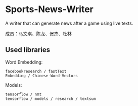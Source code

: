 # Sports-News-Writer
A writer that can generate news after a game using live texts.

成员：马文琪、陈龙、贺杰、杜林

## Used libraries
Word Embedding:

    facebookresearch / fastText 
    Embedding / Chinese-Word-Vectors 
    
Models:

    tensorflow / nmt 
    tensorflow / models / research / textsum
